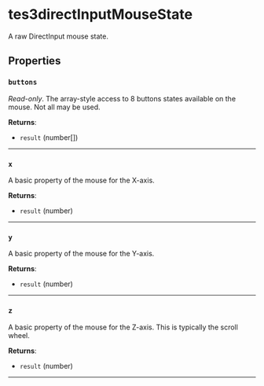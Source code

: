 # tes3directInputMouseState

A raw DirectInput mouse state.

## Properties

### `buttons`

*Read-only*. The array-style access to 8 buttons states available on the mouse. Not all may be used.

**Returns**:

* `result` (number[])

***

### `x`

A basic property of the mouse for the X-axis.

**Returns**:

* `result` (number)

***

### `y`

A basic property of the mouse for the Y-axis.

**Returns**:

* `result` (number)

***

### `z`

A basic property of the mouse for the Z-axis. This is typically the scroll wheel.

**Returns**:

* `result` (number)

***


